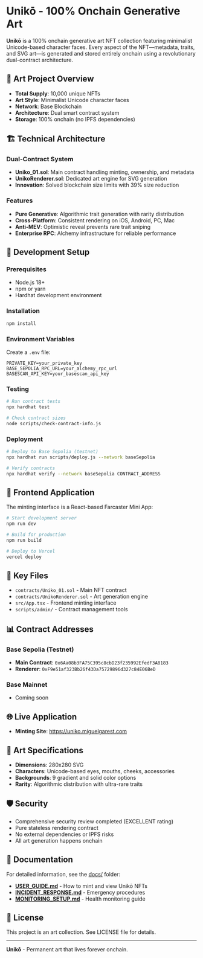 # Unikō - 100% Onchain Generative Art

**Unikō** is a 100% onchain generative art NFT collection featuring minimalist Unicode-based character faces. Every aspect of the NFT—metadata, traits, and SVG art—is generated and stored entirely onchain using a revolutionary dual-contract architecture.

## 🎨 Art Project Overview

- **Total Supply**: 10,000 unique NFTs
- **Art Style**: Minimalist Unicode character faces
- **Network**: Base Blockchain
- **Architecture**: Dual smart contract system
- **Storage**: 100% onchain (no IPFS dependencies)

## 🏗️ Technical Architecture

### Dual-Contract System
- **Uniko_01.sol**: Main contract handling minting, ownership, and metadata
- **UnikoRenderer.sol**: Dedicated art engine for SVG generation
- **Innovation**: Solved blockchain size limits with 39% size reduction

### Features
- **Pure Generative**: Algorithmic trait generation with rarity distribution
- **Cross-Platform**: Consistent rendering on iOS, Android, PC, Mac
- **Anti-MEV**: Optimistic reveal prevents rare trait sniping
- **Enterprise RPC**: Alchemy infrastructure for reliable performance

## 🔧 Development Setup

### Prerequisites
- Node.js 18+
- npm or yarn
- Hardhat development environment

### Installation
```bash
npm install
```

### Environment Variables
Create a `.env` file:
```
PRIVATE_KEY=your_private_key
BASE_SEPOLIA_RPC_URL=your_alchemy_rpc_url
BASESCAN_API_KEY=your_basescan_api_key
```

### Testing
```bash
# Run contract tests
npx hardhat test

# Check contract sizes
node scripts/check-contract-info.js
```

### Deployment
```bash
# Deploy to Base Sepolia (testnet)
npx hardhat run scripts/deploy.js --network baseSepolia

# Verify contracts
npx hardhat verify --network baseSepolia CONTRACT_ADDRESS
```

## 📱 Frontend Application

The minting interface is a React-based Farcaster Mini App:

```bash
# Start development server
npm run dev

# Build for production
npm run build

# Deploy to Vercel
vercel deploy
```

## 🎯 Key Files

- `contracts/Uniko_01.sol` - Main NFT contract
- `contracts/UnikoRenderer.sol` - Art generation engine
- `src/App.tsx` - Frontend minting interface
- `scripts/admin/` - Contract management tools

## 📊 Contract Addresses

### Base Sepolia (Testnet)
- **Main Contract**: `0x6Aa08b3FA75C395c8cbD23f235992EfedF3A8183`
- **Renderer**: `0xF9e51af323Bb26f43Da75729896d327c84E06BeD`

### Base Mainnet
- Coming soon

## 🌐 Live Application
- **Minting Site**: https://uniko.miguelgarest.com

## 🎨 Art Specifications

- **Dimensions**: 280x280 SVG
- **Characters**: Unicode-based eyes, mouths, cheeks, accessories
- **Backgrounds**: 9 gradient and solid color options
- **Rarity**: Algorithmic distribution with ultra-rare traits

## 🛡️ Security

- Comprehensive security review completed (EXCELLENT rating)
- Pure stateless rendering contract
- No external dependencies or IPFS risks
- All art generation happens onchain

## 📖 Documentation

For detailed information, see the [docs/](docs/) folder:
- **[USER_GUIDE.md](docs/USER_GUIDE.md)** - How to mint and view Unikō NFTs
- **[INCIDENT_RESPONSE.md](docs/INCIDENT_RESPONSE.md)** - Emergency procedures
- **[MONITORING_SETUP.md](docs/MONITORING_SETUP.md)** - Health monitoring guide

## 📄 License

This project is an art collection. See LICENSE file for details.

---

**Unikō** - Permanent art that lives forever onchain. 